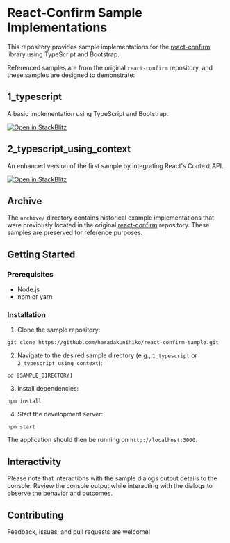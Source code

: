 # React-Confirm Sample Implementations

This repository provides sample implementations for the [react-confirm](https://github.com/haradakunihiko/react-confirm) library using TypeScript and Bootstrap.

Referenced samples are from the original `react-confirm` repository, and these samples are designed to demonstrate:

## 1_typescript
A basic implementation using TypeScript and Bootstrap.

[![Open in StackBlitz](https://developer.stackblitz.com/img/open_in_stackblitz.svg)](https://stackblitz.com/fork/github/haradakunihiko/react-confirm-sample/tree/main/1_typescript)

## 2_typescript_using_context
An enhanced version of the first sample by integrating React's Context API.

[![Open in StackBlitz](https://developer.stackblitz.com/img/open_in_stackblitz.svg)](https://stackblitz.com/fork/github/haradakunihiko/react-confirm-sample/tree/main/2_typescript_using_context)

## Archive

The `archive/` directory contains historical example implementations that were previously located in the original [react-confirm](https://github.com/haradakunihiko/react-confirm) repository. These samples are preserved for reference purposes.

## Getting Started

### Prerequisites

- Node.js
- npm or yarn

### Installation

1. Clone the sample repository:
```
git clone https://github.com/haradakunihiko/react-confirm-sample.git
```

2. Navigate to the desired sample directory (e.g., `1_typescript` or `2_typescript_using_context`):
```
cd [SAMPLE_DIRECTORY]
```

3. Install dependencies:
```
npm install
```

4. Start the development server:
```
npm start
```

The application should then be running on `http://localhost:3000`.

## Interactivity

Please note that interactions with the sample dialogs output details to the console. Review the console output while interacting with the dialogs to observe the behavior and outcomes.

## Contributing

Feedback, issues, and pull requests are welcome!
